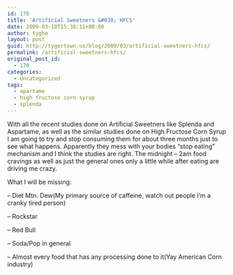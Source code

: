 ```yaml
---
id: 170
title: 'Artificial Sweetners &#038; HFCS'
date: 2009-03-10T15:38:11+00:00
author: tyghe
layout: post
guid: http://tygertown.us/blog/2009/03/artificial-sweetners-hfcs/
permalink: /artificial-sweetners-hfcs/
original_post_id:
  - 170
categories:
  - Uncategorized
tags:
  - apartame
  - high fructose corn syrup
  - splenda
---
```

With all the recent studies done on Artificial Sweetners like Splenda and Aspartame, as well as the similar studies done on High Fructose Corn Syrup I am going to try and stop consuming them for about three months just to see what happens. Apparently they mess with your bodies &#8220;stop eating&#8221; mechanism and I think the studies are right. The midnight &#8211; 2am food cravings as well as just the general ones only a little while after eating are driving me crazy.

What I will be missing:
  
&#8211; Diet Mtn. Dew(My primary source of caffeine, watch out people I&#8217;m a cranky tired person)
  
&#8211; Rockstar
  
&#8211; Red Bull
  
&#8211; Soda/Pop in general
  
&#8211; Almost every food that has any processing done to it(Yay American Corn industry)
